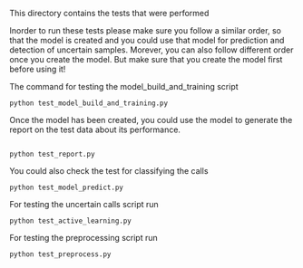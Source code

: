 This directory contains the tests that were performed

Inorder to run these tests please make sure you follow a similar order, so that the model is created and you could use that model for prediction and detection of 
uncertain samples. Morever, you can also follow different order once you create the model. But make sure that you create the model first before using it!

The command for testing the model_build_and_training script

```
python test_model_build_and_training.py

```
Once the model has been created, you could use the model to generate the report on the test data about its performance.

```

python test_report.py

```
You could also check the test for classifying the calls

```
python test_model_predict.py

```
For testing the uncertain calls script run

```
python test_active_learning.py
```

For testing the preprocessing script run

```
python test_preprocess.py

```
